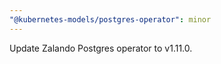 ```yaml
---
"@kubernetes-models/postgres-operator": minor
---
```


Update Zalando Postgres operator to v1.11.0.
